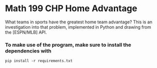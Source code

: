 # Math 199 CHP Home Advantage

What teams in sports have the greatest home team advantage? This is an investigation into that
problem, implemented in Python and drawing from the [ESPN/MLB] API.

### To make use of the program, make sure to install the dependencies with

`pip install -r requirements.txt`